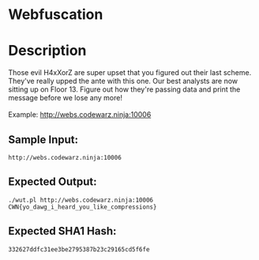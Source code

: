 # Webfuscation

# Description

<p>Those evil H4xXorZ are super upset that you figured out their last scheme. They've really upped the ante with this one. Our best analysts are now sitting up on Floor 13. Figure out how they're passing data and print the message before we lose any more!<br/>
<br/>
Example: <a href="http://webs.codewarz.ninja:10006" target="_new">http://webs.codewarz.ninja:10006</a></p>

## Sample Input:

```
http://webs.codewarz.ninja:10006
```
## Expected Output:

```
./wut.pl http://webs.codewarz.ninja:10006
CWN{yo_dawg_i_heard_you_like_compressions}
```
## Expected SHA1 Hash:

```
332627ddfc31ee3be2795387b23c29165cd5f6fe
```
